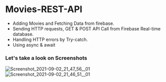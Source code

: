 # Movies-REST-API

<ul>
  <li>Adding Movies and Fetching Data from firebase.</li>
  <li> Sending HTTP requests, GET &amp; POST API Call from Firebase Real-time database.</li>
    <li>Handling HTTP errors by Try-catch.</li>
  <li>Using async & await</li>
</ul>

### Let's take a look on Screenshots

![Screenshot_2021-09-02_21_47_56__01](https://user-images.githubusercontent.com/32808287/131880765-aba77beb-e4f3-4bbb-a591-030e3a766ed2.png)
![Screenshot_2021-09-02_21_46_51__01](https://user-images.githubusercontent.com/32808287/131880778-560f765a-468f-46f3-b9e1-5e2870a49dc7.png)
